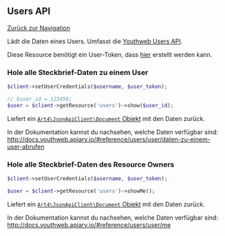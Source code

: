 ## Users API
[Zurück zur Navigation](README.md)

Lädt die Daten eines Users. Umfasst die [Youthweb Users API](http://docs.youthweb.apiary.io/#reference/users).

Diese Resource benötigt ein User-Token, dass [hier](https://youthweb.net/settings/token) erstellt werden kann.

### Hole alle Steckbrief-Daten zu einem User

```php
$client->setUserCredentials($username, $user_token);

// $user_id = 123456;
$user = $client->getResource('users')->show($user_id);
```

Liefert ein [`Art4\JsonApiClient\Document` Objekt](https://github.com/Art4/json-api-client/blob/master/docs/objects-document.md) mit den Daten zurück.

In der Dokumentation kannst du nachsehen, welche Daten verfügbar sind: http://docs.youthweb.apiary.io/#reference/users/user/daten-zu-einem-user-abrufen

### Hole alle Steckbrief-Daten des Resource Owners

```php
$client->setUserCredentials($username, $user_token);

$user = $client->getResource('users')->showMe();
```

Liefert ein [`Art4\JsonApiClient\Document` Objekt](https://github.com/Art4/json-api-client/blob/master/docs/objects-document.md) mit den Daten zurück.

In der Dokumentation kannst du nachsehen, welche Daten verfügbar sind: http://docs.youthweb.apiary.io/#reference/users/user/me
